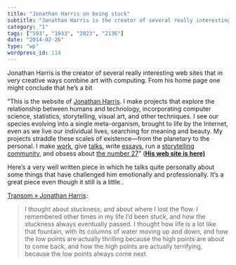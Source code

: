 ```yaml
---
title: "Jonathan Harris on being stuck"
subtitle: "Jonathan Harris is the creator of several really interesting web sites that in very creative ways co..."
category: "1"
tags: ["593", "1933", "2023", "2136"]
date: "2014-02-26"
type: "wp"
wordpress_id: 114
---
```

Jonathan Harris is the creator of several really interesting web sites that in very creative ways combine art with computing. From his home page one might conclude that he’s a bit 

> 
“This is the website of [Jonathan Harris](http://number27.org/info). I make projects that explore the relationship between humans and technology, incorporating computer science, statistics, storytelling, visual art, and other techniques. I see our species evolving into a single meta-organism, brought to life by the Internet, even as we live our individual lives, searching for meaning and beauty. My projects straddle these scales of existence—from the planetary to the personal. I make [work](http://number27.org/work), give [talks](http://number27.org/talks), write [essays](http://transom.org/?p=41667), run a [storytelling community](http://cowbird.com/), and obsess about [the number 27](http://number27.org/27)” (**[His web site is here)](http://number27.org)**

Here’s a very well written piece in which he talks quite personally about some things that have challenged him emotionally and professionally. It’s a great piece even though it still is a little .

[Transom » Jonathan Harris](http://transom.org/2014/jonathan-harris/):

> I thought about stuckness, and about where I lost the flow. I remembered other times in my life I’d been stuck, and how the stuckness always eventually passed. I thought how life is a lot like that fountain, with its columns of water moving up and down, and how the low points are actually thrilling because the high points are about to come back, and how the high points are actually terrifying, because the low points always come next.